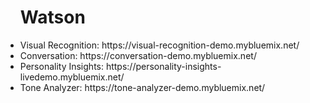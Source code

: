 <html>
	<head>
		<title>Semana i</title>
	</head>
	<ul>
		<h1>Watson</h1>
		<li>Visual Recognition: https://visual-recognition-demo.mybluemix.net/</li>
		<li>Conversation: https://conversation-demo.mybluemix.net/ </li>
		<li>Personality Insights: https://personality-insights-livedemo.mybluemix.net/ </li>
		<li>Tone Analyzer: https://tone-analyzer-demo.mybluemix.net/</li>
	</ul>
</html>
